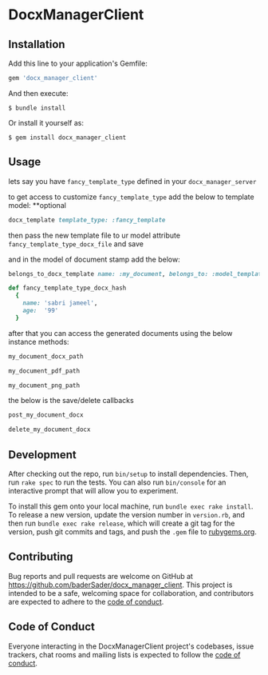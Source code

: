 # DocxManagerClient

## Installation

Add this line to your application's Gemfile:

```ruby
gem 'docx_manager_client'
```

And then execute:

    $ bundle install

Or install it yourself as:

    $ gem install docx_manager_client

## Usage

lets say you have `fancy_template_type` defined in your ``docx_manager_server``

to get access to customize `fancy_template_type` add the below to template model:
**optional
```ruby
docx_template template_type: :fancy_template
```
then pass the new template file to ur model attribute `fancy_template_type_docx_file` and save



and in the model of document stamp add the below:
```ruby
belongs_to_docx_template name: :my_document, belongs_to: :model_template, template_type: :fancy_template_type

def fancy_template_type_docx_hash
  {
    name: 'sabri jameel',
    age:  '99'
  }
```

after that you can access the generated documents using the below instance methods:

```ruby
my_document_docx_path

my_document_pdf_path

my_document_png_path
```

the below is the save/delete callbacks
```ruby
post_my_document_docx

delete_my_document_docx
```

## Development

After checking out the repo, run `bin/setup` to install dependencies. Then, run `rake spec` to run the tests. You can also run `bin/console` for an interactive prompt that will allow you to experiment.

To install this gem onto your local machine, run `bundle exec rake install`. To release a new version, update the version number in `version.rb`, and then run `bundle exec rake release`, which will create a git tag for the version, push git commits and tags, and push the `.gem` file to [rubygems.org](https://rubygems.org).

## Contributing

Bug reports and pull requests are welcome on GitHub at https://github.com/baderSader/docx_manager_client. This project is intended to be a safe, welcoming space for collaboration, and contributors are expected to adhere to the [code of conduct](https://github.com/baderSader/docx_manager_client/blob/master/CODE_OF_CONDUCT.md).


## Code of Conduct

Everyone interacting in the DocxManagerClient project's codebases, issue trackers, chat rooms and mailing lists is expected to follow the [code of conduct](https://github.com/[USERNAME]/docx_manager_client/blob/master/CODE_OF_CONDUCT.md).

